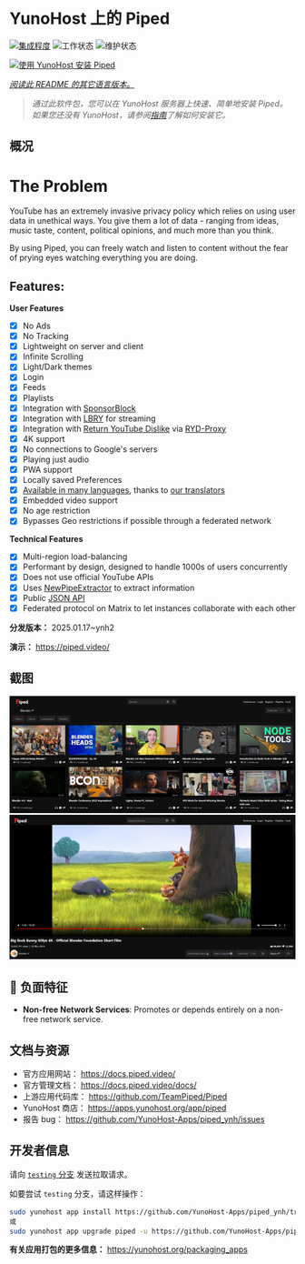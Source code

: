 <!--
注意：此 README 由 <https://github.com/YunoHost/apps/tree/master/tools/readme_generator> 自动生成
请勿手动编辑。
-->

# YunoHost 上的 Piped

[![集成程度](https://apps.yunohost.org/badge/integration/piped)](https://ci-apps.yunohost.org/ci/apps/piped/)
![工作状态](https://apps.yunohost.org/badge/state/piped)
![维护状态](https://apps.yunohost.org/badge/maintained/piped)

[![使用 YunoHost 安装 Piped](https://install-app.yunohost.org/install-with-yunohost.svg)](https://install-app.yunohost.org/?app=piped)

*[阅读此 README 的其它语言版本。](./ALL_README.md)*

> *通过此软件包，您可以在 YunoHost 服务器上快速、简单地安装 Piped。*  
> *如果您还没有 YunoHost，请参阅[指南](https://yunohost.org/install)了解如何安装它。*

## 概况

# The Problem

YouTube has an extremely invasive privacy policy which relies on using user data in unethical ways. You give them a lot of data - ranging from ideas, music taste, content, political opinions, and much more than you think.

By using Piped, you can freely watch and listen to content without the fear of prying eyes watching everything you are doing.

## Features:

**User Features**

-   [x] No Ads
-   [x] No Tracking
-   [x] Lightweight on server and client
-   [x] Infinite Scrolling
-   [x] Light/Dark themes
-   [x] Login
-   [x] Feeds
-   [x] Playlists
-   [x] Integration with [SponsorBlock](https://github.com/ajayyy/SponsorBlock)
-   [x] Integration with [LBRY](https://lbry.com/) for streaming
-   [x] Integration with [Return YouTube Dislike](https://returnyoutubedislike.com/) via [RYD-Proxy](https://github.com/TeamPiped/RYD-Proxy)
-   [x] 4K support
-   [x] No connections to Google's servers
-   [x] Playing just audio
-   [x] PWA support
-   [x] Locally saved Preferences
-   [x] [Available in many languages](src/locales), thanks to [our translators](https://hosted.weblate.org/projects/piped/frontend/)
-   [x] Embedded video support
-   [x] No age restriction
-   [x] Bypasses Geo restrictions if possible through a federated network

**Technical Features**

-   [x] Multi-region load-balancing
-   [x] Performant by design, designed to handle 1000s of users concurrently
-   [x] Does not use official YouTube APIs
-   [x] Uses [NewPipeExtractor](https://github.com/TeamNewPipe/NewPipeExtractor) to extract information
-   [x] Public [JSON API](https://docs.piped.video/docs/api-documentation/)
-   [x] Federated protocol on Matrix to let instances collaborate with each other

**分发版本：** 2025.01.17~ynh2

**演示：** <https://piped.video/>

## 截图

![Piped 的截图](./doc/screenshots/channel.png)
![Piped 的截图](./doc/screenshots/player.png)

## :red_circle: 负面特征

- **Non-free Network Services**: Promotes or depends entirely on a non-free network service.

## 文档与资源

- 官方应用网站： <https://docs.piped.video/>
- 官方管理文档： <https://docs.piped.video/docs/>
- 上游应用代码库： <https://github.com/TeamPiped/Piped>
- YunoHost 商店： <https://apps.yunohost.org/app/piped>
- 报告 bug： <https://github.com/YunoHost-Apps/piped_ynh/issues>

## 开发者信息

请向 [`testing` 分支](https://github.com/YunoHost-Apps/piped_ynh/tree/testing) 发送拉取请求。

如要尝试 `testing` 分支，请这样操作：

```bash
sudo yunohost app install https://github.com/YunoHost-Apps/piped_ynh/tree/testing --debug
或
sudo yunohost app upgrade piped -u https://github.com/YunoHost-Apps/piped_ynh/tree/testing --debug
```

**有关应用打包的更多信息：** <https://yunohost.org/packaging_apps>
